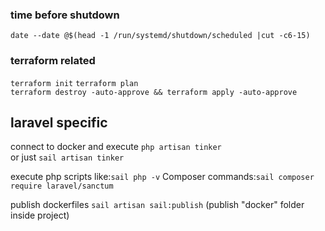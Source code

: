 ### time before shutdown 
`date --date @$(head -1 /run/systemd/shutdown/scheduled |cut -c6-15)`

### terraform related
`terraform init` 
`terraform plan`  
`terraform destroy -auto-approve && terraform apply -auto-approve` 

## laravel specific
connect to docker and execute `php artisan tinker`  
or  just `sail artisan tinker`

execute php scripts like:`sail php -v`
Composer commands:`sail composer require laravel/sanctum`

publish dockerfiles `sail artisan sail:publish` (publish "docker" folder inside project)

